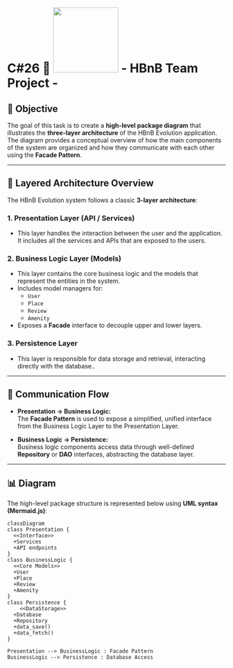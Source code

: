 # C#26 :school: <img src="https://cdn.prod.website-files.com/6105315644a26f77912a1ada/63eea844ae4e3022154e2878_Holberton-p-800.png" width="150" /> - HBnB Team Project - 

## 📌 Objective

The goal of this task is to create a **high-level package diagram** that illustrates the **three-layer architecture** of the HBnB Evolution application. The diagram provides a conceptual overview of how the main components of the system are organized and how they communicate with each other using the **Facade Pattern**.

---

## 🧱 Layered Architecture Overview

The HBnB Evolution system follows a classic **3-layer architecture**:

### 1. Presentation Layer (API / Services)
- This layer handles the interaction between the user and the application. It includes all the services and APIs that are exposed to the users.

### 2. Business Logic Layer (Models)
- This layer contains the core business logic and the models that represent the entities in the system.
- Includes model managers for:
  - `User`
  - `Place`
  - `Review`
  - `Amenity`
- Exposes a **Facade** interface to decouple upper and lower layers.

### 3. Persistence Layer
- This layer is responsible for data storage and retrieval, interacting directly with the database..

---

## 🔁 Communication Flow

- **Presentation → Business Logic:**  
  The **Facade Pattern** is used to expose a simplified, unified interface from the Business Logic Layer to the Presentation Layer.

- **Business Logic → Persistence:**  
  Business logic components access data through well-defined **Repository** or **DAO** interfaces, abstracting the database layer.

---

## 📊 Diagram

The high-level package structure is represented below using **UML syntax (Mermaid.js)**:

```mermaid
classDiagram
class Presentation {
  <<Interface>>
  +Services
  +API endpoints
}
class BusinessLogic {
  <<Core Models>>
  +User
  +Place
  +Review
  +Amenity
}
class Persistence {
    <<DataStorage>>
  +Database
  +Repository
  +data_save()
  +data_fetch()
}

Presentation --> BusinessLogic : Facade Pattern
BusinessLogic --> Persistence : Database Access
